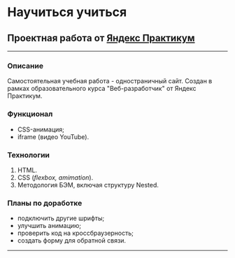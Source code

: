 # **Научиться учиться**
## Проектная работа от [Яндекс Практикум](https://practicum.yandex.ru/)

------
### Описание
Самостоятельная учебная работа - одностраничный сайт. Создан в рамках образовательного курса "Веб-разработчик" от Яндекс Практикум.

### Функционал 
* CSS-анимация;
* iframe (видео YouTube).

### Технологии
1. HTML.
2. CSS (*flexbox, amimation*).
3. Методология БЭМ, включая структуру Nested.

### Планы по доработке
* подключить другие шрифты;
* улучшить анимацию;
* проверить код на кроссбраузерность;
* создать форму для обратной связи.
------
